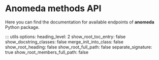 # Anomeda methods API

Here you can find the documentation for available endpoints of **anomeda** Python package.

::: utils
    options:
      heading_level: 2
      show_root_toc_entry: false
      show_docstring_classes: false
      merge_init_into_class: false
      show_root_heading: false
      show_root_full_path: false
      separate_signature: true
      show_root_members_full_path: false